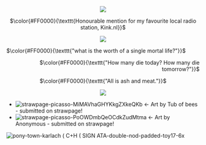 <p align="center">
  <img src="https://watermelon.crd.co/assets/images/gallery16/c635a734.gif?v=6332de85" />
</p>

<p align="middle">
$\color{#FF0000}{\texttt{Honourable mention for my favourite local radio station, Kink.nl}}$

<p align="center"> <img src="https://media1.giphy.com/media/v1.Y2lkPTc5MGI3NjExM2o2cDI5dHJwajEwb3B0NHhjNHY5NGJyam5obWhldnFhdnJsdWR4aiZlcD12MV9pbnRlcm5hbF9naWZfYnlfaWQmY3Q9Zw/hvRrmhWWai2VgCqPek/giphy.gif"
<p align="center">

<p align="left">
$\color{#FF0000}{\texttt{"what is the worth of a single mortal life?"}}$
<p align="right">
$\color{#FF0000}{\texttt{"How many die today? How many die tomorrow?"}}$
  </p>
<p align="middle">
$\color{#FF0000}{\texttt{"All is ash and meat."}}$


<p align="center">
  <img src="https://watermelon.crd.co/assets/images/gallery16/663d3253.gif?v=6332de85" />
</p>

- ![strawpage-picasso-MiMAVhaGHYKkgZXkeQKb](https://github.com/user-attachments/assets/3cad379b-bad0-4413-8c86-cd3f2f066308)
← Art by Tub of bees - submitted on strawpage!
- ![strawpage-picasso-PoOWDmbQeOCdkZudMtma](https://github.com/user-attachments/assets/bce1e81f-aa8d-484c-91e2-7ad676c7d1f1)
← Art by Anonymous - submitted on strawpage!

![pony-town-karlach ( C+H ( SIGN ATA-double-nod-padded-toy17-6x](https://github.com/user-attachments/assets/38edf730-e1f7-4b53-a26f-095d82a5357a)
